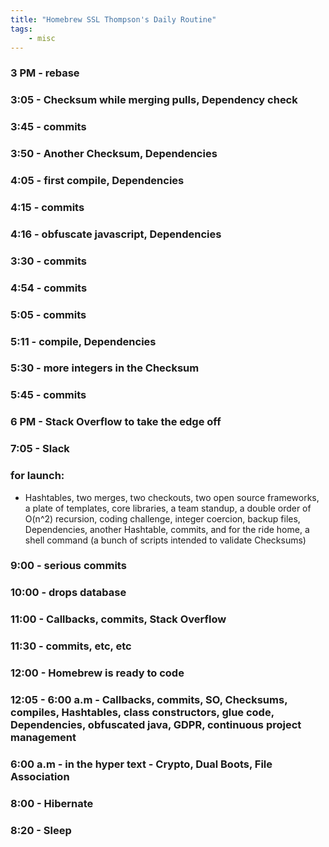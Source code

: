 ```yaml
---
title: "Homebrew SSL Thompson's Daily Routine"
tags:
    - misc
---
```


### 3 PM - rebase
### 3:05 - Checksum while merging pulls, Dependency check
### 3:45 - commits
### 3:50 - Another Checksum, Dependencies
### 4:05 - first compile, Dependencies
### 4:15 - commits
### 4:16 - obfuscate javascript, Dependencies 
### 3:30 - commits
### 4:54 - commits
### 5:05 - commits
### 5:11 - compile, Dependencies
### 5:30 - more integers in the Checksum
### 5:45 - commits
### 6 PM - Stack Overflow to take the edge off
### 7:05 - Slack
### for launch:
- Hashtables, two merges, two checkouts, two open source frameworks, a plate of templates, core libraries, a team standup, a double order of O(n^2) recursion, coding challenge, integer coercion, backup files, Dependencies, another Hashtable, commits, and for the ride home, a shell command (a bunch of scripts intended to validate Checksums)
### 9:00 - serious commits
### 10:00 - drops database
### 11:00 - Callbacks, commits, Stack Overflow
### 11:30 - commits, etc, etc
### 12:00 - Homebrew is ready to code
### 12:05 - 6:00 a.m - Callbacks, commits, SO, Checksums, compiles, Hashtables, class constructors, glue code, Dependencies, obfuscated java, GDPR, continuous project management
### 6:00 a.m - in the hyper text - Crypto, Dual Boots, File Association
### 8:00 - Hibernate
### 8:20 - Sleep